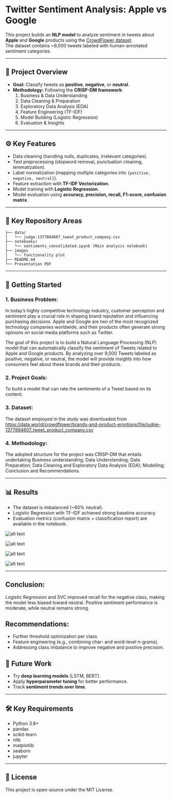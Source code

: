 # Twitter Sentiment Analysis: Apple vs Google  

This project builds an **NLP model** to analyze sentiment in tweets about **Apple** and **Google** products using the [CrowdFlower dataset](https://data.world/crowdflower/brands-and-product-emotions).  
The dataset contains ~9,000 tweets labeled with human-annotated sentiment categories.  

---

## 📌 Project Overview  
- **Goal:** Classify tweets as **positive**, **negative**, or **neutral**.  
- **Methodology:** Following the **CRISP-DM framework**:  
  1. Business & Data Understanding  
  2. Data Cleaning & Preparation  
  3. Exploratory Data Analysis (EDA)  
  4. Feature Engineering (TF-IDF)  
  5. Model Building (Logistic Regression)  
  6. Evaluation & Insights  

---

## ⚙️ Key Features  
- Data cleaning (handling nulls, duplicates, irrelevant categories).  
- Text preprocessing (stopword removal, punctuation cleaning, lemmatization).  
- Label normalization (mapping multiple categories into `{positive, negative, neutral}`).  
- Feature extraction with **TF-IDF Vectorization**.  
- Model training with **Logistic Regression**.  
- Model evaluation using **accuracy, precision, recall, F1-score, confusion matrix**.  

---

## 📂 Key Repository Areas  
```
├── data/
│   └── judge-1377884607_tweet_product_company.csv   
├── notebooks/
│   └── sentiments_consolidated.ipynb (Main analysis notebook)
├── images
│   └── functionality plot                          
├── README.md
└── Presentation PDF
```

---

## 🚀 Getting Started  

### 1. Business Problem:

In today’s highly competitive technology industry, customer perception and sentiment play a crucial role in shaping brand reputation and influencing purchasing decisions. Apple and Google are two of the most recognized technology companies worldwide, and their products often generate strong opinions on social media platforms such as Twitter.

The goal of this project is to build a Natural Language Processing (NLP) model that can automatically classify the sentiment of Tweets related to Apple and Google products. By analyzing over 9,000 Tweets labeled as positive, negative, or neutral, the model will provide insights into how consumers feel about these brands and their products.


### 2. Project Goals:

To build a model that can rate the sentiments of a Tweet based on its content.


### 3. Dataset:

The dataset employed in the study was downloaded from https://data.world/crowdflower/brands-and-product-emotions/file/judge-1377884607_tweet_product_company.csv

### 4. Methodology:

The adopted structure for the project was CRISP-DM that entails undertaking Business understanding; Data Understanding; Data Preparation; Data Cleaning and Exploratory Data Analysis (EDA); Modelling; Conclusion and Recommendations.  

---

## 📊 Results  
- The dataset is imbalanced (~60% neutral).  
- Logistic Regression with TF-IDF achieved strong baseline accuracy.  
- Evaluation metrics (confusion matrix + classification report) are available in the notebook.  


![alt text](image.png)

![alt text](image-2.png)

![alt text](image-3.png)

![alt text](image-4.png)

---

## Conclusion:

Logistic Regression and SVC improved recall for the negative class, making the model less biased toward neutral. Positive sentiment performance is moderate, while neutral remains strong.

## Recommendations:

- Further threshold optimization per class.
- Feature engineering (e.g., combining char- and word-level n-grams).
- Addressing class imbalance to improve negative and positive precision.

## 🔮 Future Work  
- Try **deep learning models** (LSTM, BERT).  
- Apply **hyperparameter tuning** for better performance.  
- Track **sentiment trends over time**.  

---

## 🛠️ Key Requirements  
- Python 3.8+  
- pandas  
- scikit-learn  
- nltk  
- matplotlib  
- seaborn  
- jupyter  

---

## 📜 License  
This project is open-source under the MIT License.  
